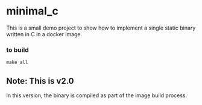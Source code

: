 # minimal_c

This is a small demo project to show how to implement a single static binary written in C in a docker image.

### to build

``
make all
``


## Note: This is v2.0

In this version, the binary is compiled as part of the image build process.

